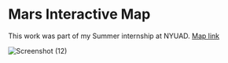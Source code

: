 # Mars Interactive Map

This work was part of my Summer internship at NYUAD.
[Map link](https://al-ateqi.github.io/NYUAD-Mars-Map/#close)


![Screenshot (12)](https://user-images.githubusercontent.com/110030705/204807710-39f808b1-78bb-4003-9612-3bb47168d0ea.png)
